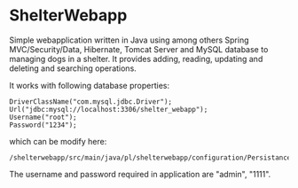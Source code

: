 # ShelterWebapp

Simple webapplication written in Java using among others Spring MVC/Security/Data, Hibernate, Tomcat Server and MySQL database to managing dogs in a shelter. It provides adding, reading, updating and deleting and searching operations.

It works with following database properties: 

	DriverClassName("com.mysql.jdbc.Driver");
	Url("jdbc:mysql://localhost:3306/shelter_webapp");
	Username("root");
	Password("1234"); 
		
which can be modify here:

	/shelterwebapp/src/main/java/pl/shelterwebapp/configuration/PersistanceContext.java
	
	
The username and password required in application are "admin", "1111".
